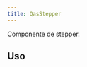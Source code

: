 ```yaml
---
title: QasStepper
---
```


Componente de stepper.

<doc-api file="stepper/QasStepper" name="QasStepper" />

## Uso

<doc-example file="QasStepper/Basic" title="Básico" />

<doc-example file="QasStepper/Custom" title="Custom" />
